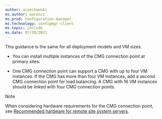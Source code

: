 ```yaml
---
author: aczechowski
ms.author: aaroncz
ms.prod: configuration-manager
ms.technology: configmgr-client
ms.topic: include
ms.date: 07/30/2021
---
```


This guidance is the same for all deployment models and VM sizes.

- You can install multiple instances of the CMG connection point at primary sites.

- One CMG connection point can support a CMG with up to four VM instances. If the CMG has more than four VM instances, add a second CMG connection point for load balancing. A CMG with 16 VM instances should be linked with four CMG connection points.

> [!NOTE]
> When considering hardware requirements for the CMG connection point, see [Recommended hardware for remote site system servers](../recommended-hardware.md#remote-site-system-servers).<!-- SCCMDocs#2276 -->
